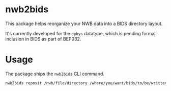 # nwb2bids

This package helps reorganize your NWB data into a BIDS directory layout.

It's currently developed for the `ephys` datatype, which is pending formal inclusion in BIDS as part of BEP032.

# Usage

The package ships the `nwb2bids` CLI command.

```bash
nwb2bids reposit /nwb/file/directory /where/you/want/bids/to/be/written
```
